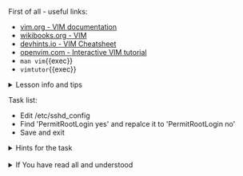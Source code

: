 First of all - useful links:

- [vim.org - VIM documentation]([https://link.org/](https://www.vim.org/docs.php))
- [wikibooks.org - VIM](https://en.wikibooks.org/wiki/Vim)
- [devhints.io - VIM Cheatsheet](https://devhints.io/vim)
- [openvim.com - Interactive VIM tutorial](https://openvim.com/)
- `man vim`{{exec}}
- `vimtutor`{{exec}}

<details><summary>Lesson info and tips</summary>
<pre>
  This is most common scenario for using VIM
    $ vim filename
    i
    Some test
    :wq
    $ cat filename
</pre>
</details>

Task list:
- Edit /etc/sshd_config
- Find 'PermitRootLogin yes' and repalce it to 'PermitRootLogin no'
- Save and exit

<details><summary>Hints for the task</summary>
<pre>
<strong>Task 1:</strong>
  $ vim PermitRootLogin yes
<br>
<strong>Task 2:</strong>
  In command mode type:
    :%s/PermitRootLogin yes/PermitRootLogin no/gc
  then
    :wq
</pre>
</details>
<br>
<details><summary>If You have read all and understood</summary>
<pre>
`touch IReadAllAndUndnderstood`{{exec}}
</pre>
